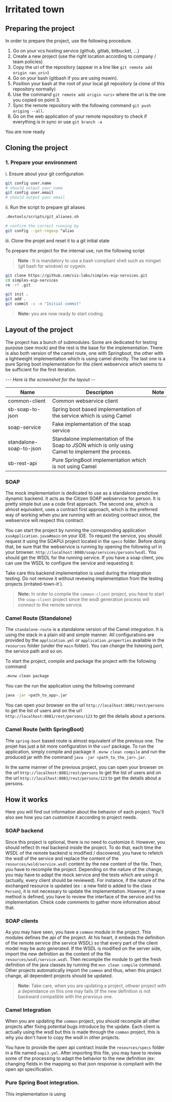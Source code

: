 # Irritated town

## Preparing the project
In order to prepare the project, use the following procedure.

1. Go on your vcs hosting service (github, gitlab, bitbucket, ...)
2. Create a new project (use the right location according to company / team policies)
3. Copy the uri of the repository (appear in a line like `git remote add origin <an_uri>`)
4. Go on your bash (gitbash if you are using mswin).
5. Position your bash at the root of your local git repository (a clone of this repository normally)
6. Use the command `git remote add origin <uri>` where the uri is the one you copied on point 3.
7. Sync the remote repository with the following command `git push origing --all`.
8. Go on the web application of your remote repository to check if everything is in sync or use `git branch -a`

You are now ready

## Cloning the project

### 1. Prepare your environment

i. Ensure about your git configuration
```bash
git config user.name
# should output your name
git config user.email
# should output your email
```

ii. Run the script to prepare git aliases
```bash
.devtools/scripts/git_aliases.sh

# confirm the correct running by
git config --get-regexp ^alias
```

iii. Clone the projet and reset it to a git initial state

To prepare the project for the internal use, run the following script

> **Note** : It is mandatory to use a bash compliant shell such as mingwt (git bash for window) or cygwin.

```bash
git clone https://github.com/sis-labs/simples-eip-services.git
cd simples-eip-services
rm -rf .git

git init .
git add .
git commit -s -m "Initial commit"
```

> **Note:** you are now ready to start coding.

## Layout of the project
The project has a bunch of submodules. Some are dedicated for testing purpose (see mock)
and the rest is the base for the implementation. There is also both version of the camel route, one
with Springboot, the other with a lightweight implementation which is using camel directly. The last one is
a pure Spring boot implementation for the client webservice which seems to be sufficient for the first iteration.

--- *Here is the screenshot for the layout* --

| Name                    | Descripton                                                                                        | Note |
|-------------------------|---------------------------------------------------------------------------------------------------|------|
| common-client           | Common webservice client                                                                          |      |
| sb-soap-to-json         | Spring boot based implementation of the service which is using Camel                              |      |
| soap-service            | Fake implementation of the soap service                                                           |      |
| standalone-soap-to-json | Standalone implementation of the Soap to JSON which is only using Camel to implement the process. |      |
| sb-rest-api             | Pure SpringBoot implementation which is not using Camel                                           |      |

### SOAP
The mock implementation is dedicated to use as a standalone predictive dynamic backend. It acts as the
Citizen SOAP webservice for person. It is pretty simple but use a code first approach.
The second one, which is almost equivalent, uses a contract first approach, which is the preferred way of
working when you are running with an existing contract since, the webservice will respect this contract.

You can start the project by running the corresponding application `xxxApplication.java#main` on your IDE.
To request the service, you should request it using the SOAPUi project located in the `specs` folder.
Before doing that, be sure that the webservice is running by opening the following url in your browser.
`http://localhost:8080/soap/services/persons?wsdl`. You should get the WSDL for the running service. If you
have a soap client, you can use the WSDL to configure the service and requesting it.

Take care this backend implementation is used during the integration testing. Do not remove it without revewing
implementation from the testing projects (irritated-town-it`).

> **Note:** In order to compile the `common-client` project, you have to start the `soap-client` project since the
> wsdl generation process will connect to the remote service.

### Camel Route (Standalone)
The `standalone-route` is a standalone version of the Camel integration. It is using the stack in a plain
old and simple manner.
All configurations are provided by the `application.yml` or `application.properties` available in the `resources` folder
(under the `main` folder). You can change the listening port, the service path and so on.

To start the project, compile and package the project with the following command
```bash
.mvnw clean package
```

You can the run the application using the following command
```bash
java -jar <path_to_app>.jar
```

You can open your browser on the url `http://localhost:8081/rest/persons` to get the list of users and on
the url `http://localhost:8081/rest/persons/123` to get the details about a persons.

### Camel Route (with SpringBoot)
THe `spring-boot` based route is almost equivalent of the previous one. The projet has just a bit more configuration
in the `conf` package. To run the application, simply compile and package it `.mvnw clean compile` and run the produced
jar with the command `java -jar <path_to_the_jar>.jar`.

In the same manner of the previous project, you can open your browser on the url `http://localhost:8081/rest/persons`
to get the list of users and on the url `http://localhost:8081/rest/persons/123` to get the details about a persons.

## How it works

Here you will find out information about the behavior of each project. You'll also see how you can customize it according to
project needs.

### SOAP backend
Since this project is optional, there is no need to customize it. However, you should reflect th real backend inside the project.
To do that, each time the WSDL of the remote backend is modified / discovered, you have to refetch the wsdl of the service and replace
the content of the `resources/wsld/service.wsdl` content by the new content of the file. Then, you have to recompile the project. Depending
on the nature of the change, you may have to adapt the mock service and the tests which are using it (actually, every client should be reviewed).
For instance, if the nature of the exchanged resource is updated (ex : a new field is added to the class `Person`), it is not necessary to update
the implementation. However, if a new method is defined, you have to review the interface of the service and his implementation. Check code comments
to gather more information about that.

### SOAP clients
As you may have seen, you have a `common` module in the project. This modules defines the api of the project. At his heart, it embeds the definition of
the remote service (the service WSDL) so that every part of the client model may be auto generated. If the WSDL is modified on the server side, import
the new definition as the content of the file `resources/wsdl/service.wsdl`. Then recompile the module to get the fresh definition of the java classes
by running the `mvn clean compile` command. Other projects automatically import the `common` and thus, when this project change, all dependent projects
should be updated.

> **Note:** Take care, when you are updating a project, othwer project with a dependance on this one may fails (if the new definition is not backward
> compatible with the prwvious one.

### Camel Integration
When you are updating the `common` project, you should recompile all other projects after fixing potential bugs introduce by the update. Each client is
actually using the wsdl but this is made through the `common` project, this is why you don't have to copy the wsdl in other projects.

You have to provide the open api contract inside the `resources/specs` folder in a file named `oapi3.yml`. After importing this file, you may have to review
some of the processing to adapt the behavior to the new definition (ex: changing fields in the mapping so that json response is compliant with the open api
specification.

### Pure Spring Boot integration.
This implementation is using
